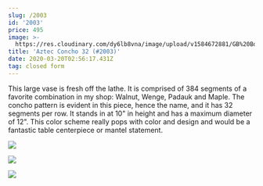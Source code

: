 ```yaml
---
slug: /2003
id: '2003'
price: 495
image: >-
  https://res.cloudinary.com/dy6lb8vna/image/upload/v1584672881/GB%20Bowlworks%20Gallery/2003a.jpg
title: 'Aztec Concho 32 (#2003)'
date: 2020-03-20T02:56:17.431Z
tag: closed form
---
```

This large vase is fresh off the lathe.  It is comprised of 384 segments of a favorite combination in my shop: Walnut, Wenge, Padauk and Maple.  The concho pattern is evident in this piece, hence the name, and it has 32 segments per row.  It stands in at 10" in height and has a maximum diameter of 12".  This color scheme really pops with color and design and would be a fantastic table centerpiece or mantel statement.

![](https://res.cloudinary.com/dy6lb8vna/image/upload/v1584673279/GB%20Bowlworks%20Gallery/2003b.jpg)

![](https://res.cloudinary.com/dy6lb8vna/image/upload/v1584673313/GB%20Bowlworks%20Gallery/IMG_7383.jpg)

![](https://res.cloudinary.com/dy6lb8vna/image/upload/v1584673344/GB%20Bowlworks%20Gallery/IMG_7394.jpg)